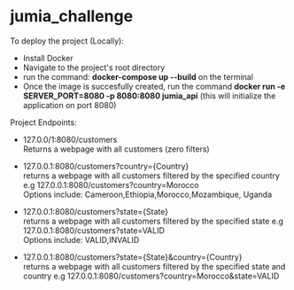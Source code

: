 # jumia_challenge


To deploy the project (Locally):<br>
 - Install Docker 
 - Navigate to the project's root directory
 - run the command: <strong>docker-compose up --build</strong> on the terminal
 - Once the image is succesfully created, run the command  <strong>docker run -e SERVER_PORT=8080 -p 8080:8080 jumia_api</strong> (this will initialize the application on port 8080)

Project Endpoints:<br>
 - 127.0.0/1:8080/customers<br>
   Returns a webpage with all customers (zero filters)
 - 127.0.0.1:8080/customers?country={Country}<br>
   returns a webpage with all customers filtered by the specified country e.g  127.0.0.1:8080/customers?country=Morocco<br>
   Options include: Cameroon,Ethiopia,Morocco,Mozambique, Uganda
   
 - 127.0.0.1:8080/customers?state={State}<br>
   returns a webpage with all customers filtered by the specified state e.g  127.0.0.1:8080/customers?state=VALID<br>
   Options include: VALID,INVALID
   
   
 - 127.0.0.1:8080/customers?state={State}&country={Country}<br>
   returns a webpage with all customers filtered by the specified state and country e.g  127.0.0.1:8080/customers?country=Morocco&state=VALID
